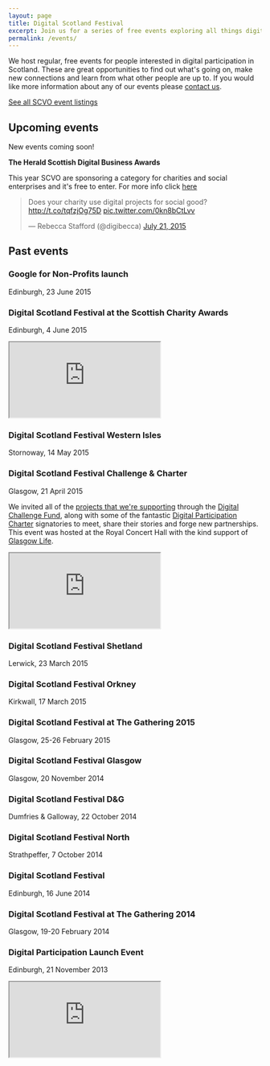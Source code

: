 ```yaml
---
layout: page
title: Digital Scotland Festival
excerpt: Join us for a series of free events exploring all things digital.
permalink: /events/
---
```


We host regular, free events for people interested in digital participation in Scotland. These are great opportunities to find out what's going on, make new connections and learn from what other people are up to. If you would like more information about any of our events please [contact us](/contact/).

<a href="http://www.scvo.org.uk/events" class="btn btn-primary btn-lg">See all SCVO event listings</a>



## Upcoming events

New events coming soon!


**The Herald Scottish Digital Business Awards**

This year SCVO are sponsoring a category for charities and social enterprises and it's free to enter. For more info click [here](http://www.scvo.org.uk/blog/charities-enter-the-herald-scottish-digital-business-awards-2015/) 

<blockquote class="twitter-tweet" lang="en"><p lang="en" dir="ltr">Does your charity use digital projects for social good? <a href="http://t.co/tqfzjOg75D">http://t.co/tqfzjOg75D</a> <a href="http://t.co/0kn8bCtLvv">pic.twitter.com/0kn8bCtLvv</a></p>&mdash; Rebecca Stafford (@digibecca) <a href="https://twitter.com/digibecca/status/623437273841930240">July 21, 2015</a></blockquote> <script async src="//platform.twitter.com/widgets.js" charset="utf-8"></script> 

## Past events

### Google for Non-Profits launch
Edinburgh, 23 June 2015

### Digital Scotland Festival at the Scottish Charity Awards
Edinburgh, 4 June 2015

<div class="embed-responsive embed-responsive-16by9">
  <iframe class="embed-responsive-item" src="https://www.youtube.com/embed/BiC3KhKTrKE"></iframe>
</div>

### Digital Scotland Festival Western Isles
Stornoway, 14 May 2015

### Digital Scotland Festival Challenge & Charter
Glasgow, 21 April 2015

We invited all of the [projects that we're supporting](/projects) through the [Digital Challenge Fund](/resources/challenge-fund/), along with some of the fantastic [Digital Participation Charter](/charter/) signatories to meet, share their stories and forge new partnerships. This event was hosted at the Royal Concert Hall with the kind support of [Glasgow Life](http://www.glasgowlife.org.uk/Pages/default.aspx).

<div class="embed-responsive embed-responsive-16by9">
  <iframe class="embed-responsive-item" src="https://www.youtube.com/embed/jqvS6WxepNQ"></iframe>
</div>

### Digital Scotland Festival Shetland
Lerwick, 23 March 2015

### Digital Scotland Festival Orkney
Kirkwall, 17 March 2015

### Digital Scotland Festival at The Gathering 2015
Glasgow, 25-26 February 2015

### Digital Scotland Festival Glasgow
Glasgow, 20 November 2014

### Digital Scotland Festival D&G
Dumfries & Galloway, 22 October 2014

### Digital Scotland Festival North
Strathpeffer, 7 October 2014

### Digital Scotland Festival
Edinburgh, 16 June 2014

### Digital Scotland Festival at The Gathering 2014
Glasgow, 19-20 February 2014

### Digital Participation Launch Event
Edinburgh, 21 November 2013

<div class="embed-responsive embed-responsive-16by9">
  <iframe class="embed-responsive-item" src="https://www.youtube.com/embed/cVMGVQMh1iU"></iframe>
</div>
